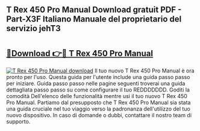 ## T Rex 450 Pro Manual Download gratuit PDF - Part-X3F Italiano Manuale del proprietario del servizio jehT3

# <h2><a href="http://dfb46j.blite.top/?on=T+Rex+450+Pro+Manual">🔗Download 👉🔴 T Rex 450 Pro Manual</a></h2>

[![T Rex 450 Pro Manual download](https://i.imgur.com/lujVjoI.png)](http://dfb46j.blite.top/?on=T+Rex+450+Pro+Manual)
Il tuo nuovo T Rex 450 Pro Manual è ora pronto per l'uso. Questa guida per l'utente include una guida passo passo per iniziare. Guida passo passo nelle pagine seguenti troverai una guida dettagliata passo passo su come configurare il tuo REDDDDDDD. Goditi la comodità Dell'elenco delle funzionalità mentre usi il tuo nuovo T Rex 450 Pro Manual. Partiamo dal presupposto che T Rex 450 Pro Manual sia stata una guida cruciale nel tuo viaggio verso la padronanza dell'utilizzo del tuo nuovo dispositivo. In caso di domande o dubbi, contattare il nostro team di supporto.
